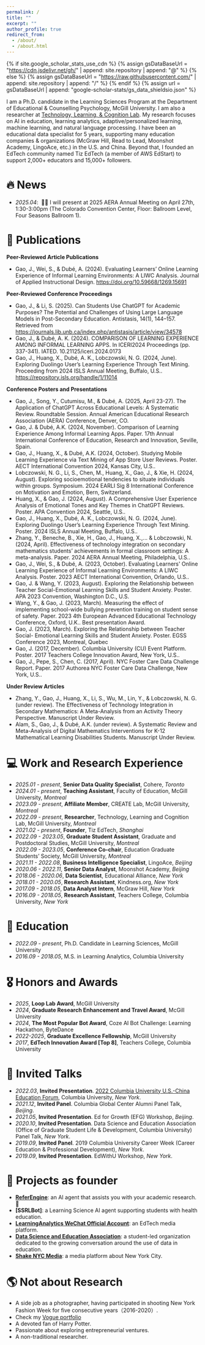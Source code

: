 ```yaml
---
permalink: /
title: ""
excerpt: ""
author_profile: true
redirect_from: 
  - /about/
  - /about.html
---
```



{% if site.google_scholar_stats_use_cdn %}
{% assign gsDataBaseUrl = "https://cdn.jsdelivr.net/gh/" | append: site.repository | append: "@" %}
{% else %}
{% assign gsDataBaseUrl = "https://raw.githubusercontent.com/" | append: site.repository | append: "/" %}
{% endif %}
{% assign url = gsDataBaseUrl | append: "google-scholar-stats/gs_data_shieldsio.json" %}

<span class='anchor' id='about-me'></span>

I am a Ph.D. candidate in the Learning Sciences Program at the Department of Educational & Counselling Psychology, McGill University. I am also a researcher at <a href='https://tlclab.owlstown.net'>Technology, Learning, & Cognition Lab</a>. My research focuses on AI in education, learning analytics, adaptive/personalized learning, machine learning, and natural language processing. I have been an educational data specialist for 5 years, supporting many education companies & organizations (McGraw Hill, Read to Lead, Moonshot Academy, LingoAce, etc.) in the U.S. and China. Beyond that, I founded an EdTech community named Tiz EdTech (a member of AWS EdStart) to support 2,000+ educators and 15,000+ followers. 


# 🔥 News
- *2025.04*: &nbsp;🎉🎉 I will present at 2025 AERA Annual Meeting on April 27th, 1:30-3:00pm (The Colorado Convention Center, Floor: Ballroom Level, Four Seasons Ballroom 1). 


# 📝 Publications 
**Peer-Reviewed Article Publications**
- Gao, J., Wei, S., & Dubé, A. (2024). Evaluating Learners’ Online Learning Experience of Informal Learning Environments: A LIWC Analysis. Journal of Applied Instructional Design. https://doi.org/10.59668/1269.15691

**Peer-Reviewed Conference Proceedings**
- Gao, J., & Li, S. (2025). Can Students Use ChatGPT for Academic Purposes? The Potential and Challenges of Using Large Language Models in Post-Secondary Education. Antistasis, 14(1), 144–157. Retrieved from https://journals.lib.unb.ca/index.php/antistasis/article/view/34578
- Gao, J., & Dubé, A. K. (2024). COMPARISON OF LEARNING EXPERIENCE AMONG INFORMAL LEARNING APPS. In ICERI2024 Proceedings (pp. 337-341). IATED. 10.21125/iceri.2024.0173
- Gao, J., Huang, X., Dubé, A. K., Lobczowski, N. G. (2024, June). Exploring Duolingo User’s Learning Experience Through Text Mining. Proceeding from 2024 ISLS Annual Meeting, Buffalo, U.S.. https://repository.isls.org/handle/1/11014

**Conference Posters and Presentations**
- Gao, J., Song, Y., Cutumisu, M., & Dubé, A. (2025, April 23-27). The Application of ChatGPT Across Educational Levels: A Systematic Review. Roundtable Session. Annual American Educational Research Association (AERA) Conference, Denver, CO.
- Gao, J. & Dubé, A.K. (2024, November). Comparison of Learning Experience Among Informal Learning Apps. Paper. 17th Annual International Conference of Education, Research and Innovation, Seville, Spain.
- Gao, J., Huang, X., & Dubé, A.K. (2024, October). Studying Mobile Learning Experience via Text Mining of App Store User Reviews. Poster. AECT International Convention 2024, Kansas City, U.S..
- Lobczowski, N. G., Li, S., Chen, M., Huang, X., Gao, J., & Xie, H. (2024, August). Exploring socioemotional tendencies to situate individuals within groups. Symposium. 2024 EARLI Sig 8 International Conference on Motivation and Emotion, Bern, Switzerland.
- Huang, X., & Gao, J. (2024, August). A Comprehensive User Experience Analysis of Emotional Tones and Key Themes in ChatGPT Reviews. Poster. APA Convention 2024, Seattle, U.S..
- Gao, J., Huang, X., Dubé, A. K., Lobczowski, N. G. (2024, June). Exploring Duolingo User’s Learning Experience Through Text Mining. Poster. 2024 ISLS Annual Meeting, Buffalo, U.S..
- Zhang, Y., Beneche, B., Xie, H., Gao, J., Huang, X.,... & Lobczowski, N. (2024, April). Effectiveness of technology integration on secondary mathematics students’ achievements in formal classroom settings: A meta-analysis. Paper. 2024 AERA Annual Meeting, Philadelphia, U.S..
- Gao, J., Wei, S., & Dubé, A. (2023, October). Evaluating Learners' Online Learning Experience of Informal Learning Environments: A LIWC Analysis. Poster. 2023 AECT International Convention, Orlando, U.S..
- Gao, J. & Wang, Y. (2023, August). Exploring the Relationship between Teacher Social-Emotional Learning Skills and Student Anxiety. Poster. APA 2023 Convention, Washington D.C., U.S.
- Wang, Y., & Gao, J. (2023, March). Measuring the effect of implementing school-wide bullying prevention training on student sense of safety. Paper. 2023 4th European Advanced Educational Technology Conference, Oxford, U.K.. Best presentation Award.
- Gao, J. (2023, March). Exploring the Relationship between Teacher Social- Emotional Learning Skills and Student Anxiety. Poster. EGSS Conference 2023, Montreal, Quebec
- Gao, J. (2017, December). Columbia University (CU) Event Platform. Poster. 2017 Teachers College Innovation Award, New York, U.S..
- Gao, J., Pepe, S., Chen, C. (2017, April). NYC Foster Care Data Challenge Report. Paper. 2017 Authorea NYC Foster Care Data Challenge, New York, U.S..

**Under Review Articles**
- Zhang, Y., Gao, J., Huang, X., Li, S., Wu, M., Lin, Y., & Lobczowski, N. G. (under review). The Effectiveness of Technology Integration in Secondary Mathematics: A Meta-Analysis from an Activity Theory Perspective. Manuscript Under Review.
- Alam, S., Gao, J., & Dubé, A.K. (under review). A Systematic Review and Meta-Analysis of Digital Mathematics Interventions for K-12 Mathematical Learning Disabilities Students. Manuscript Under Review.


# 💻 Work and Research Experience
- *2025.01 - present*, **Senior Data Quality Specialist**, Cohere, *Toronto* 
- *2024.01 - present*, **Teaching Assistant**, Faculty of Education, McGill University, *Montreal* 
- *2023.09 - present*, **Affiliate Member**, CREATE Lab, McGill University, *Montreal*
- *2022.09 - present*, **Researcher**, Technology, Learning and Cognition Lab, McGill University, *Montreal*
- *2021.02 - present*, **Founder**, Tiz EdTech, *Shanghai*
- *2022.09 - 2023.05*, **Graduate Student Assistant**, Graduate and Postdoctoral Studies, McGill University, *Montreal*
- *2022.09 - 2023.05*, **Conference Co-chair**, Education Graduate Students’ Society, McGill University, *Montreal*
- *2021.11 - 2022.08*, **Business Intelligence Specialist**, LingoAce, *Beijing*
- *2020.06 - 2022.11*, **Senior Data Analyst**, Moonshot Academy, *Beijing*
- *2018.06 - 2020.06*, **Data Scientist**, Educational Alliance, *New York*
- *2018.01 - 2020.05*, **Research Assistant**, Kindness.org, *New York*
- *2017.09 - 2018.05*, **Data Analyst Intern**, McGraw Hill, *New York*
- *2016.09 - 2018.05*, **Research Assistant**, Teachers College, Columbia University, *New York*


# 📖 Education
- *2022.09 - present*, Ph.D. Candidate in Learning Sciences, McGill University
- *2016.09 - 2018.05*, M.S. in Learning Analytics, Columbia University

# 🎖 Honors and Awards
- *2025*, **Loop Lab Award**, McGill University
- *2024*, **Graduate Research Enhancement and Travel Award**, McGill University
- *2024*, **The Most Popular Bot Award**, Coze AI Bot Challenge: Learning Hackathon, ByteDance
- *2022-2025*, **Graduate Excellence Fellowship**, McGill University
- *2017*, **EdTech Innovation Award [Top 8]**, Teachers College, Columbia University

# 💬 Invited Talks
- *2022.03*, **Invited Presentation**. [2022 Columbia University U.S.-China Education Forum](https://mp.weixin.qq.com/s/FZNV9Dao7ZcVWUFY34Wb3Q), Columbia University, *New York*. 
- *2021.12*, **Invited Panel**. Columbia Global Center Alumni Panel Talk, *Beijing*.
- *2021.05*, **Invited Presentation**. Ed for Growth (EFG) Workshop, *Beijing*.
- *2020.10*, **Invited Presentation**. Data Science and Education Association (Office of Graduate Student Life & Development, Columbia University) Panel Talk, *New York*.
- *2019.09*, **Invited Panel**. 2019 Columbia University Career Week (Career Education & Professional Development), *New York*.
- *2019.09*, **Invited Presentation**. EdWithU Workshop, *New York*.


# 🤖 Projects as founder
- **[ReferEngine](https://www.coze.com/s/ZmFpUYUM2/)**: an AI agent that assists you with your academic research.🏅
- **[SSRLBot]**: a Learning Science AI agent supporting students with health education.
- **[LearningAnalytics WeChat Official Account](https://mp.weixin.qq.com/mp/homepage?__biz=MzIzMDQ5OTkxNQ==&hid=2&sn=367131f5a0a32064197c5f34ad30065b&scene=18&devicetype=iOS18.3&version=1800383a&lang=zh_CN&nettype=WIFI&ascene=7&session_us=gh_6004f63f2618&fontScale=100)**: an EdTech media platform.
- **[Data Science and Education Association](https://www.linkedin.com/company/data-science-and-education-association-at-teachers-college-columbia-university/)**: a student-led organization dedicated to the growing conversation around the use of data in education.
- **[Shake NYC Media](https://mp.weixin.qq.com/mp/homepage?__biz=MzI5MDAzMTAzMQ==&hid=3&sn=18597adf356ef0a2802c5069e4827d8e&scene=18&devicetype=iOS18.3&version=1800383a&lang=zh_CN&nettype=WIFI&ascene=7&session_us=gh_0ced417bd7aa&fontScale=100)**: a media platform about New York City.


# 🌎 Not about Research
- A side job as a photographer, having participated in shooting New York Fashion Week for five consecutive years（2016-2020）.
- Check my [Vogue portfolio](https://www.vogue.com/photovogue/photographers/244300)
- A devoted fan of Harry Potter.
- Passionate about exploring entrepreneurial ventures.
- A non-traditional researcher.
